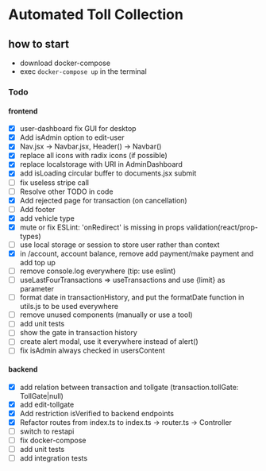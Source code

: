 # Automated Toll Collection

## how to start

- download docker-compose
- exec `docker-compose up` in the terminal

### Todo

#### frontend

- [x] user-dashboard fix GUI for desktop
- [x] Add isAdmin option to edit-user
- [x] Nav.jsx -> Navbar.jsx, Header() -> Navbar()
- [x] replace all icons with radix icons (if possible)
- [x] replace localstorage with URI in AdminDashboard
- [x] add isLoading circular buffer to documents.jsx submit
- [ ] fix useless stripe call
- [ ] Resolve other TODO in code
- [x] Add rejected page for transaction (on cancellation)
- [ ] Add footer
- [x] add vehicle type
- [x] mute or fix ESLint: 'onRedirect' is missing in props validation(react/prop-types)
- [ ] use local storage or session to store user rather than context
- [x] in /account, account balance, remove add payment/make payment and add top up
- [ ] remove console.log everywhere (tip: use eslint)
- [ ] useLastFourTransactions => useTransactions and use {limit} as parameter
- [ ] format date in transactionHistory, and put the formatDate function in utils.js to be used everywhere
- [ ] remove unused components (manually or use a tool)
- [ ] add unit tests
- [ ] show the gate in transaction history
- [ ] create alert modal, use it everywhere instead of alert()
- [ ] fix isAdmin always checked in usersContent

#### backend

- [x] add relation between transaction and tollgate (transaction.tollGate: TollGate|null)
- [x] add edit-tollgate
- [x] Add restriction isVerified to backend endpoints
- [x] Refactor routes from index.ts to index.ts -> router.ts -> Controller
- [ ] switch to restapi
- [ ] fix docker-compose
- [ ] add unit tests
- [ ] add integration tests
